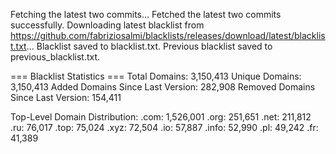 Fetching the latest two commits...
Fetched the latest two commits successfully.
Downloading latest blacklist from https://github.com/fabriziosalmi/blacklists/releases/download/latest/blacklist.txt...
Blacklist saved to blacklist.txt.
Previous blacklist saved to previous_blacklist.txt.

=== Blacklist Statistics ===
Total Domains: 3,150,413
Unique Domains: 3,150,413
Added Domains Since Last Version: 282,908
Removed Domains Since Last Version: 154,411

Top-Level Domain Distribution:
  .com: 1,526,001
  .org: 251,651
  .net: 211,812
  .ru: 76,017
  .top: 75,024
  .xyz: 72,504
  .io: 57,887
  .info: 52,990
  .pl: 49,242
  .fr: 41,389
